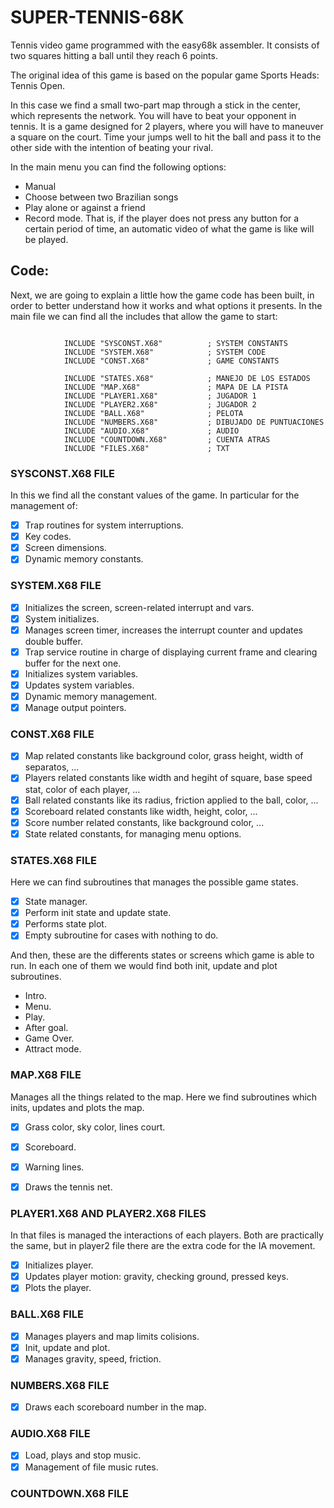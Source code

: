# SUPER-TENNIS-68K
Tennis video game programmed with the easy68k assembler.
It consists of two squares hitting a ball until they reach 6 points.

The original idea of this game is based on the popular game Sports Heads: Tennis Open.

In this case we find a small two-part map through a stick in the center, which represents the network. You will have to beat your opponent in tennis. It is a game designed for 2 players, where you will have to maneuver a square on the court. Time your jumps well to hit the ball and pass it to the other side with the intention of beating your rival.

In the main menu you can find the following options:
  - Manual
  - Choose between two Brazilian songs
  - Play alone or against a friend
  - Record mode. That is, if the player does not press any button for a certain period of time, an automatic video of what the game is like will be played.

## Code:

Next, we are going to explain a little how the game code has been built, in order to better understand how it works and what options it presents. In the main file we can find all the includes that allow the game to start:

```assembler

            INCLUDE "SYSCONST.X68"          ; SYSTEM CONSTANTS
            INCLUDE "SYSTEM.X68"            ; SYSTEM CODE
            INCLUDE "CONST.X68"             ; GAME CONSTANTS
            
            INCLUDE "STATES.X68"            ; MANEJO DE LOS ESTADOS
            INCLUDE "MAP.X68"               ; MAPA DE LA PISTA
            INCLUDE "PLAYER1.X68"           ; JUGADOR 1
            INCLUDE "PLAYER2.X68"           ; JUGADOR 2
            INCLUDE "BALL.X68"              ; PELOTA
            INCLUDE "NUMBERS.X68"           ; DIBUJADO DE PUNTUACIONES
            INCLUDE "AUDIO.X68"             ; AUDIO
            INCLUDE "COUNTDOWN.X68"         ; CUENTA ATRAS
            INCLUDE "FILES.X68"             ; TXT

```

### SYSCONST.X68 FILE

In this we find all the constant values of the game. In particular for the management of:

- [X] Trap routines for system interruptions.
- [X] Key codes.
- [X] Screen dimensions.
- [X] Dynamic memory constants.

### SYSTEM.X68 FILE

- [X] Initializes the screen, screen-related interrupt and vars.
- [X] System initializes.
- [X] Manages screen timer, increases the interrupt counter and updates double buffer.
- [X] Trap service routine in charge of displaying current frame and clearing buffer for the next one.
- [X] Initializes system variables.
- [X] Updates system variables.
- [X] Dynamic memory management.
- [X] Manage output pointers.

### CONST.X68 FILE

- [X] Map related constants like background color, grass height, width of separatos, ...
- [X] Players related constants like width and hegiht of square, base speed stat, color of each player, ...
- [X] Ball related constants like its radius, friction applied to the ball, color, ...
- [X] Scoreboard related constants like width, height, color, ...
- [X] Score number related constants, like background color, ... 
- [X] State related constants, for managing menu options.

### STATES.X68 FILE

Here we can find subroutines that manages the possible game states.

- [X] State manager.
- [X] Perform init state and update state.
- [X] Performs state plot.
- [X] Empty subroutine for cases with nothing to do.

And then, these are the differents states or screens which game is able to run. In each one of them we would find both init, update and plot subroutines.

-  Intro.
-  Menu.
-  Play.
-  After goal.
-  Game Over.
-  Attract mode.


### MAP.X68 FILE

Manages all the things related to the map. Here we find subroutines which inits, updates and plots the map.

- [X] Grass color, sky color, lines court.
- [X] Scoreboard.
- [X] Warning lines.
- [X] Draws the tennis net.


### PLAYER1.X68 AND PLAYER2.X68 FILES

In that files is managed the interactions of each players. Both are practically the same, but in player2 file there are the extra code for the IA movement.

- [X] Initializes player.
- [X] Updates player motion: gravity, checking ground, pressed keys.
- [X] Plots the player.

### BALL.X68 FILE

- [X] Manages players and map limits colisions.
- [X] Init, update and plot.
- [X] Manages gravity, speed, friction.

### NUMBERS.X68 FILE

- [X] Draws each scoreboard number in the map.

### AUDIO.X68 FILE 

- [X] Load, plays and stop music.
- [X] Management of file music rutes.

### COUNTDOWN.X68 FILE








